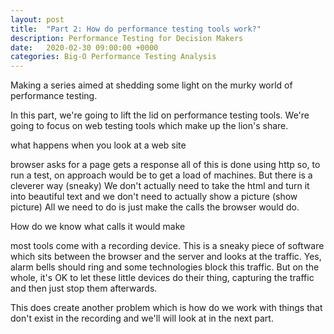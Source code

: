 ```yaml
---
layout: post
title:  "Part 2: How do performance testing tools work?"
description: Performance Testing for Decision Makers
date:   2020-02-30 09:00:00 +0000
categories: Big-O Performance Testing Analysis
---
```


Making a series aimed at shedding some light on the murky world of performance testing. 

In this part, we're going to lift the lid on performance testing tools. We're going to focus on web testing tools which make up the lion's share.

what happens when you look at a web site

browser asks for a page
gets a response
all of this is done using http
so, to run a test, on approach would be to get a load of machines. But there is a cleverer way (sneaky)
We don't actually need to take the html and turn it into beautiful text
and we don't need to actually show a picture (show picture)
All we need to do is just make the calls the browser would do.

How do we know what calls it would make

most tools come with a recording device. This is a sneaky piece of software which sits between the browser and the server and looks at the traffic. Yes, alarm bells should ring and some technologies block this traffic.
But on the whole, it's OK to let these little devices do their thing, capturing the traffic and then just stop them afterwards.

This does create another problem which is how do we work with things that don't exist in the recording and we'll will look at in the next part.
